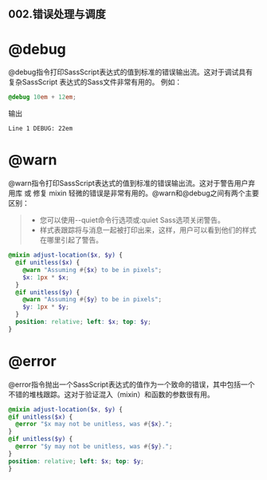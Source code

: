 002.错误处理与调度
---

# @debug
 
 @debug指令打印SassScript表达式的值到标准的错误输出流。这对于调试具有复杂SassScript 表达式的Sass文件非常有用的。 例如：
 
 ```scss
 @debug 10em + 12em;
 ```
 输出
```
Line 1 DEBUG: 22em
```

# @warn

@warn指令打印SassScript表达式的值到标准的错误输出流。这对于警告用户弃用库 或 修复 mixin 轻微的错误是非常有用的。@warn和@debug之间有两个主要区别：

> * 您可以使用--quiet命令行选项或:quiet Sass选项关闭警告。
> * 样式表跟踪将与消息一起被打印出来，这样，用户可以看到他们的样式在哪里引起了警告。

```scss
@mixin adjust-location($x, $y) {
  @if unitless($x) {
    @warn "Assuming #{$x} to be in pixels";
    $x: 1px * $x;
  }
  @if unitless($y) {
    @warn "Assuming #{$y} to be in pixels";
    $y: 1px * $y;
  }
  position: relative; left: $x; top: $y;
}
```

# @error
  
@error指令抛出一个SassScript表达式的值作为一个致命的错误，其中包括一个不错的堆栈跟踪。这对于验证混入（mixin）和函数的参数很有用。
  
```scss
@mixin adjust-location($x, $y) {
@if unitless($x) {
  @error "$x may not be unitless, was #{$x}.";
}
@if unitless($y) {
  @error "$y may not be unitless, was #{$y}.";
}
position: relative; left: $x; top: $y;
}
```